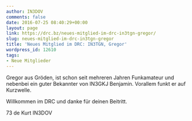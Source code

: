 ```yaml
---
author: IN3DOV
comments: false
date: 2016-07-25 08:40:29+00:00
layout: page
link: https://drc.bz/neues-mitglied-im-drc-in3tgn-gregor/
slug: neues-mitglied-im-drc-in3tgn-gregor
title: 'Neues Mitglied im DRC: IN3TGN, Gregor'
wordpress_id: 12610
tags:
- Neue Mitglieder
---
```


Gregor aus Gröden, ist schon seit mehreren Jahren Funkamateur und nebenbei ein guter Bekannter von IN3GKJ Benjamin. Vorallem funkt er auf Kurzwelle.

Willkommen im DRC und danke für deinen Beitritt.

73 de Kurt IN3DOV
